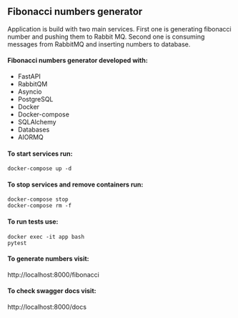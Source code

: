 ## **Fibonacci numbers generator**
Application is build with two main services. 
First one is generating fibonacci number and pushing them to Rabbit MQ.
Second one is consuming messages from RabbitMQ and inserting numbers to database.

#### Fibonacci numbers generator developed with:
- FastAPI
- RabbitQM
- Asyncio
- PostgreSQL
- Docker
- Docker-compose
- SQLAlchemy
- Databases
- AIORMQ

#### To start services run:
```
docker-compose up -d 
```

#### To stop services and remove containers run:
```
docker-compose stop
docker-compose rm -f
```

#### To run tests use:
```
docker exec -it app bash
pytest
```

#### To generate numbers visit:
http://localhost:8000/fibonacci

#### To check swagger docs visit:
http://localhost:8000/docs
